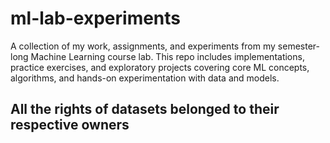 # ml-lab-experiments
A collection of my work, assignments, and experiments from my semester-long Machine Learning course lab. This repo includes implementations, practice exercises, and exploratory projects covering core ML concepts, algorithms, and hands-on experimentation with data and models.
## All the rights of datasets belonged to their respective owners